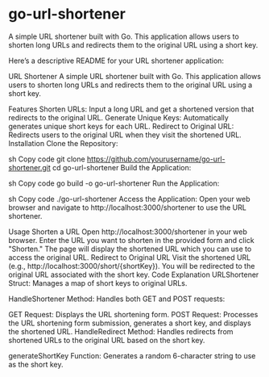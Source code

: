 # go-url-shortener
A simple URL shortener built with Go. This application allows users to shorten long URLs and redirects them to the original URL using a short key.



Here’s a descriptive README for your URL shortener application:

URL Shortener
A simple URL shortener built with Go. This application allows users to shorten long URLs and redirects them to the original URL using a short key.

Features
Shorten URLs: Input a long URL and get a shortened version that redirects to the original URL.
Generate Unique Keys: Automatically generates unique short keys for each URL.
Redirect to Original URL: Redirects users to the original URL when they visit the shortened URL.
Installation
Clone the Repository:

sh
Copy code
git clone https://github.com/yourusername/go-url-shortener.git
cd go-url-shortener
Build the Application:

sh
Copy code
go build -o go-url-shortener
Run the Application:

sh
Copy code
./go-url-shortener
Access the Application: Open your web browser and navigate to http://localhost:3000/shortener to use the URL shortener.

Usage
Shorten a URL
Open http://localhost:3000/shortener in your web browser.
Enter the URL you want to shorten in the provided form and click "Shorten."
The page will display the shortened URL which you can use to access the original URL.
Redirect to Original URL
Visit the shortened URL (e.g., http://localhost:3000/short/{shortKey}).
You will be redirected to the original URL associated with the short key.
Code Explanation
URLShortener Struct: Manages a map of short keys to original URLs.

HandleShortener Method: Handles both GET and POST requests:

GET Request: Displays the URL shortening form.
POST Request: Processes the URL shortening form submission, generates a short key, and displays the shortened URL.
HandleRedirect Method: Handles redirects from shortened URLs to the original URL based on the short key.

generateShortKey Function: Generates a random 6-character string to use as the short key.

